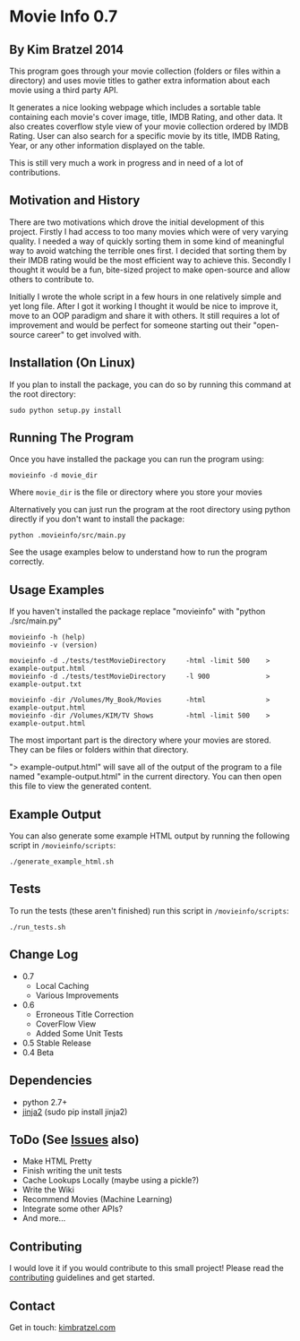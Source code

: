 Movie Info 0.7
==============
By Kim Bratzel 2014
--------------

This program goes through your movie collection (folders or files within a directory) and uses movie titles to gather extra information about each movie using a third party API.

It generates a nice looking webpage which includes a sortable table containing each movie's cover image, title, IMDB Rating, and other data. It also creates coverflow style view of your movie collection ordered by IMDB Rating. User can also search for a specific movie by its title, IMDB Rating, Year, or any other information displayed on the table.

This is still very much a work in progress and in need of a lot of contributions.


Motivation and History
--------------

There are two motivations which drove the initial development of this project. Firstly I had access to too many movies which were of very varying quality. I needed a way of quickly sorting them in some kind of meaningful way to avoid watching the terrible ones first. I decided that sorting them by their IMDB rating would be the most efficient way to achieve this. Secondly I thought it would be a fun, bite-sized project to make open-source and allow others to contribute to.

Initially I wrote the whole script in a few hours in one relatively simple and yet long file. After I got it working I thought it would be nice to improve it, move to an OOP paradigm and share it with others. It still requires a lot of improvement and would be perfect for someone starting out their "open-source career" to get involved with. 


Installation (On Linux)
--------------

If you plan to install the package, you can do so by running this command at the root directory:

    sudo python setup.py install


Running The Program
--------------

Once you have installed the package you can run the program using:

    movieinfo -d movie_dir

Where `movie_dir` is the file or directory where you store your movies

Alternatively you can just run the program at the root directory using python directly if you don't want to install the package:

    python .movieinfo/src/main.py

See the usage examples below to understand how to run the program correctly.

Usage Examples
--------------

If you haven't installed the package replace "movieinfo" with "python ./src/main.py"

    movieinfo -h (help)
    movieinfo -v (version)

    movieinfo -d ./tests/testMovieDirectory     -html -limit 500    > example-output.html
    movieinfo -d ./tests/testMovieDirectory     -l 900              > example-output.txt

    movieinfo -dir /Volumes/My_Book/Movies      -html               > example-output.html
    movieinfo -dir /Volumes/KIM/TV Shows        -html -limit 500    > example-output.html


The most important part is the directory where your movies are stored. They can be files or folders within that directory.

"> example-output.html" will save all of the output of the program to a file named "example-output.html" in the current directory. You can then open this file to view the generated content.


Example Output
--------------

You can also generate some example HTML output by running the following script in `/movieinfo/scripts`:

    ./generate_example_html.sh

Tests
--------------

To run the tests (these aren't finished) run this script in `/movieinfo/scripts`:

    ./run_tests.sh

Change Log
--------------
 - 0.7
    - Local Caching
    - Various Improvements
 - 0.6
    - Erroneous Title Correction
    - CoverFlow View
    - Added Some Unit Tests
 - 0.5 Stable Release
 - 0.4 Beta


Dependencies
--------------

 - python 2.7+
 - [jinja2](http://jinja.pocoo.org) (sudo pip install jinja2)

ToDo (See [Issues](https://github.com/bratzelk/Movie-Info/issues) also)
--------------

 - Make HTML Pretty
 - Finish writing the unit tests
 - Cache Lookups Locally (maybe using a pickle?)
 - Write the Wiki
 - Recommend Movies (Machine Learning)
 - Integrate some other APIs?
 - And more...


Contributing
--------------

I would love it if you would contribute to this small project!
Please read the [contributing](https://github.com/bratzelk/movie-info/blob/master/CONTRIBUTING.md) guidelines and get started.

Contact
--------------

Get in touch: [kimbratzel.com](http://www.kimbratzel.com)
